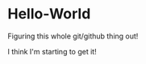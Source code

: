 Hello-World
===========

Figuring this whole git/github thing out!

I think I'm starting to get it!
